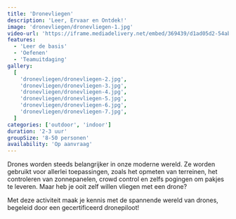 ```yaml
---
title: 'Dronevliegen'
description: 'Leer, Ervaar en Ontdek!'
image: 'dronevliegen/dronevliegen-1.jpg'
video-url: 'https://iframe.mediadelivery.net/embed/369439/d1ad05d2-54ab-4b52-8e64-2943ff452f8b'
features:
  - 'Leer de basis'
  - 'Oefenen'
  - 'Teamuitdaging'
gallery:
  [
    'dronevliegen/dronevliegen-2.jpg',
    'dronevliegen/dronevliegen-3.jpg',
    'dronevliegen/dronevliegen-4.jpg',
    'dronevliegen/dronevliegen-5.jpg',
    'dronevliegen/dronevliegen-6.jpg',
    'dronevliegen/dronevliegen-7.jpg',
  ]
categories: ['outdoor', 'indoor']
duration: '2-3 uur'
groupSize: '8-50 personen'
availability: 'Op aanvraag'
---
```


Drones worden steeds belangrijker in onze moderne wereld. Ze worden gebruikt voor allerlei toepassingen, zoals het opmeten van terreinen, het controleren van zonnepanelen, crowd control en zelfs pogingen om pakjes te leveren. Maar heb je ooit zelf willen vliegen met een drone?

Met deze activiteit maak je kennis met de spannende wereld van drones, begeleid door een gecertificeerd dronepiloot!
